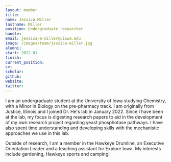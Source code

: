 ```yaml
---
layout: member
title:
name: Jessica Miller
lastname: Miller
position: Undergraduate researcher
handle:
email: jessica-a-miller@uiowa.edu
image: /images/team/jessica-miller.jpg
alumni:
start: 2022.01
finish:
current_position:
cv:
scholar:
github:
website:
twitter:
---
```


I am an undergraduate student at the University of Iowa studying Chemistry, with a Minor in Biology on the pre-pharmacy track. I am originally from Justice, Illinois and I  joined Dr. He's lab in January 2022. Since I have been at the lab, my focus is digesting research papers to aid in the development of my own research project regarding yeast phosphotase pathways. I have also spent time understanding and developing skills with the mechanistic approaches we use in this lab.

Outside of research, I am a member in the Hawkeye Drumline, an Executive Orientation Leader and a teaching assistant for Explore Iowa. My interests include gardening, Hawkeye sports and camping!
